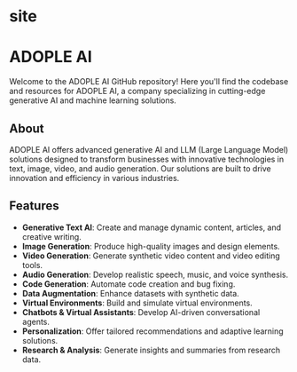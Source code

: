 # site
# ADOPLE AI

Welcome to the ADOPLE AI GitHub repository! Here you'll find the codebase and resources for ADOPLE AI, a company specializing in cutting-edge generative AI and machine learning solutions.

## About

ADOPLE AI offers advanced generative AI and LLM (Large Language Model) solutions designed to transform businesses with innovative technologies in text, image, video, and audio generation. Our solutions are built to drive innovation and efficiency in various industries.

## Features

- **Generative Text AI**: Create and manage dynamic content, articles, and creative writing.
- **Image Generation**: Produce high-quality images and design elements.
- **Video Generation**: Generate synthetic video content and video editing tools.
- **Audio Generation**: Develop realistic speech, music, and voice synthesis.
- **Code Generation**: Automate code creation and bug fixing.
- **Data Augmentation**: Enhance datasets with synthetic data.
- **Virtual Environments**: Build and simulate virtual environments.
- **Chatbots & Virtual Assistants**: Develop AI-driven conversational agents.
- **Personalization**: Offer tailored recommendations and adaptive learning solutions.
- **Research & Analysis**: Generate insights and summaries from research data.
